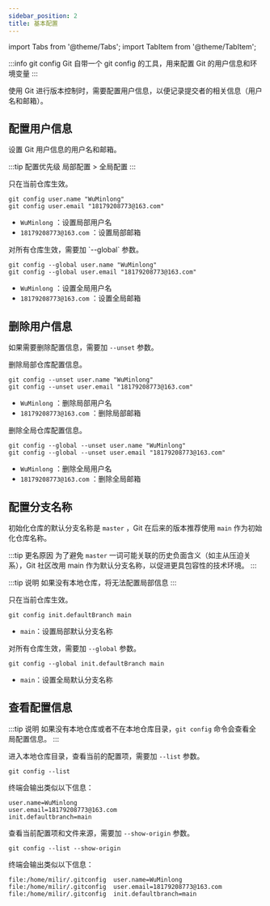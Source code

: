 ```yaml
---
sidebar_position: 2
title: 基本配置
---
```


import Tabs from '@theme/Tabs';
import TabItem from '@theme/TabItem';

:::info git config
Git 自带一个 git config 的工具，用来配置 Git 的用户信息和环境变量
:::

使用 Git 进行版本控制时，需要配置用户信息，以便记录提交者的相关信息（用户名和邮箱）。

## 配置用户信息

设置 Git 用户信息的用户名和邮箱。

:::tip 配置优先级
局部配置 > 全局配置
:::

<Tabs>
  <TabItem value="局部配置" label="局部配置" default>
只在当前仓库生效。

```
git config user.name "WuMinlong"
git config user.email "18179208773@163.com"
```

  - `WuMinlong` ：设置局部用户名
  - `18179208773@163.com` ：设置局部邮箱

  </TabItem>
  <TabItem value="全局配置" label="全局配置">
对所有仓库生效，需要加 `--global` 参数。

```
git config --global user.name "WuMinlong"
git config --global user.email "18179208773@163.com"
```

  - `WuMinlong` ：设置全局用户名
  - `18179208773@163.com` ：设置全局邮箱
  </TabItem>
</Tabs>

## 删除用户信息

如果需要删除配置信息，需要加 `--unset` 参数。

<Tabs>
  <TabItem value="局部配置" label="局部配置" default>
删除局部仓库配置信息。

```
git config --unset user.name "WuMinlong"
git config --unset user.email "18179208773@163.com"
```

  - `WuMinlong` ：删除局部用户名
  - `18179208773@163.com` ：删除局部邮箱

  </TabItem>
  <TabItem value="全局配置" label="全局配置">
删除全局仓库配置信息。

```
git config --global --unset user.name "WuMinlong"
git config --global --unset user.email "18179208773@163.com"
```

  - `WuMinlong` ：删除全局用户名
  - `18179208773@163.com` ：删除全局邮箱
  </TabItem>
</Tabs>

## 配置分支名称

初始化仓库的默认分支名称是 `master` ，Git 在后来的版本推荐使用 `main` 作为初始化仓库名称。

:::tip 更名原因
为了避免 `master` 一词可能关联的历史负面含义（如主从压迫关系），Git 社区改用 main 作为默认分支名称，以促进更具包容性的技术环境。
:::

:::tip 说明
如果没有本地仓库，将无法配置局部信息
:::

<Tabs>
  <TabItem value="局部配置" label="局部配置" default>
只在当前仓库生效。

```
git config init.defaultBranch main
```

  - `main`：设置局部默认分支名称

  </TabItem>
  <TabItem value="全局配置" label="全局配置">

对所有仓库生效，需要加 `--global` 参数。

```
git config --global init.defaultBranch main
```

  - `main`：设置全局默认分支名称

  </TabItem>
</Tabs>

## 查看配置信息

:::tip 说明
如果没有本地仓库或者不在本地仓库目录，`git config` 命令会查看全局配置信息。
:::

进入本地仓库目录，查看当前的配置项，需要加 `--list` 参数。

```
git config --list
```

终端会输出类似以下信息：

```
user.name=WuMinlong
user.email=18179208773@163.com
init.defaultbranch=main
```

查看当前配置项和文件来源，需要加 `--show-origin` 参数。

```
git config --list --show-origin
```

终端会输出类似以下信息：

```
file:/home/milir/.gitconfig  user.name=WuMinlong
file:/home/milir/.gitconfig  user.email=18179208773@163.com
file:/home/milir/.gitconfig  init.defaultbranch=main
```